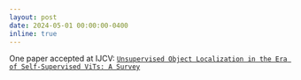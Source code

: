```yaml
---
layout: post
date: 2024-05-01 00:00:00-0400
inline: true
---
```


One paper accepted at IJCV: <a href="../publications/unsupervised_object_localization_survey/" target="_blank">`Unsupervised Object Localization in the Era of Self-Supervised ViTs: A Survey`</a>
